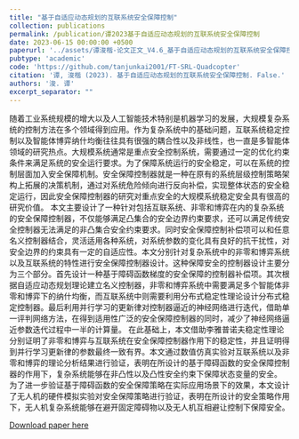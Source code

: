 ```yaml
---
title: "基于自适应动态规划的互联系统安全保障控制"
collection: publications
permalink: /publication/谭2023基于自适应动态规划的互联系统安全保障控制
date: 2023-06-15 00:00:00 +0500
paperurl: '../assets/谭浚楷-论文正文_V4.6_基于自适应动态规划的互联系统安全保障控制.pdf'
pubtype: 'academic'
code: 'https://github.com/tanjunkai2001/FT-SRL-Quadcopter'
citation: '谭, 浚楷 (2023). 基于自适应动态规划的互联系统安全保障控制. False.'
authors: '浚. 谭'
excerpt_separator: ""
---
```

随着工业系统规模的增大以及人工智能技术特别是机器学习的发展，大规模复杂系统的控制方法在多个领域得到应用。作为复杂系统中的基础问题，互联系统稳定控制以及智能体博弈纳什均衡往往具有很强的耦合性以及非线性，也一直是多智能体领域的研究热点。大规模系统通常是重点安全控制系统，需要通过一定的优化约束条件来满足系统的安全运行要求。为了保障系统运行的安全稳定，可以在系统的控制层面加入安全保障机制。安全保障控制器就是一种在原有的系统层级控制策略架构上拓展的决策机制，通过对系统危险倾向进行反向补偿，实现整体状态的安全稳定运行，因此安全保障控制器的研究对重点安全的大规模系统稳定安全具有很高的研究价值。
本文主要设计了一种针对包括互联系统、非零和博弈在内的复杂系统的安全保障控制器，不仅能够满足凸集合的安全边界约束要求，还可以满足传统安全控制器无法满足的非凸集合安全约束要求。同时安全保障控制补偿项可以和任意名义控制器结合，灵活适用各种系统，对系统参数的变化具有良好的抗干扰性，对安全边界的约束具有一定的自适应性。本文分别针对复杂系统中的非零和博弈系统以及互联系统的特性进行安全保障控制器设计。这种保障安全的控制器设计主要分为三个部分。首先设计一种基于障碍函数梯度的安全保障的控制器补偿项。其次根据自适应动态规划理论建立名义控制器，非零和博弈系统中需要满足多个智能体非零和博弈下的纳什均衡，而互联系统中则需要利用分布式稳定性理论设计分布式稳定控制器。最后利用并行学习的更新律对控制器逼近的神经网络进行迭代，借助单一评判网络方法，在得到适用性广泛的安全保障控制器的同时，减少了神经网络逼近参数迭代过程中一半的计算量。
在此基础上，本文借助李雅普诺夫稳定性理论分别证明了非零和博弈与互联系统在安全保障控制器作用下的稳定性，并且证明得到并行学习更新律的参数最终一致有界。本文通过数值仿真实验对互联系统以及非零和博弈的理论分析结果进行验证，表明在所设计的基于障碍函数的安全保障控制器的作用下，复杂系统能够在非凸性以及凸性安全约束下保障状态变量的安全。
为了进一步验证基于障碍函数的安全保障策略在实际应用场景下的效果，本文设计了无人机的硬件模拟实验对安全保障策略进行验证，表明在所设计的安全策略作用下，无人机复杂系统能够在避开固定障碍物以及无人机互相避让控制下保障安全。

[Download paper here](../assets/谭浚楷-论文正文_V4.6_基于自适应动态规划的互联系统安全保障控制.pdf)